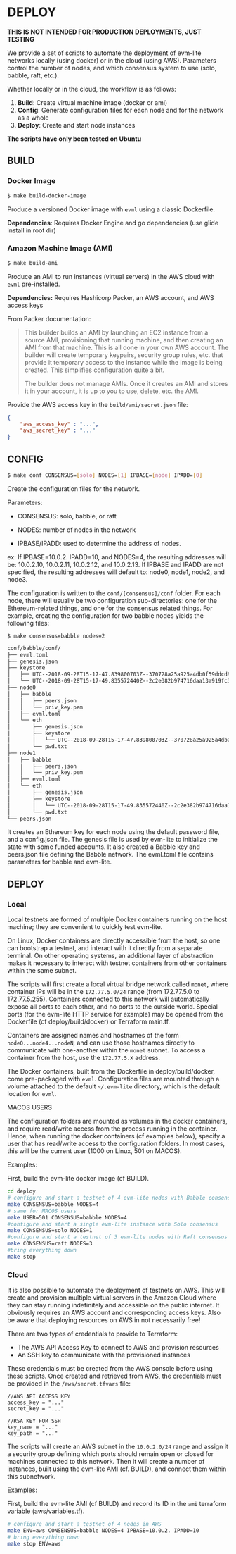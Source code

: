# DEPLOY

**THIS IS NOT INTENDED FOR PRODUCTION DEPLOYMENTS, JUST TESTING**

We provide a set of scripts to automate the deployment of evm-lite networks
locally (using docker) or in the cloud (using AWS). Parameters control the
number of nodes, and which consensus system to use (solo, babble, raft, etc.).

Whether locally or in the cloud, the workflow is as follows:

1. **Build**: Create virtual machine image (docker or ami)
2. **Config**: Generate configuration files for each node and for the network as
               a whole
3. **Deploy**: Create and start node instances

**The scripts have only been tested on Ubuntu**

## BUILD

### Docker Image

```bash
$ make build-docker-image
```
Produce a versioned Docker image with `evml` using a classic Dockerfile.

**Dependencies**: Requires Docker Engine and go dependencies (use glide install
                  in root dir)

### Amazon Machine Image (AMI)

```bash
$ make build-ami
```
Produce an AMI to run instances (virtual servers) in the AWS cloud with `evml`
pre-installed.

**Dependencies:** Requires Hashicorp Packer, an AWS account, and AWS access keys

From Packer documentation:

> This builder builds an AMI by launching an EC2 instance from a source AMI,
> provisioning that running machine, and then creating an AMI from that machine.
> This is all done in your own AWS account. The builder will create temporary
> keypairs, security group rules, etc. that provide it temporary access to the
> instance while the image is being created. This simplifies configuration quite
> a bit.
>
> The builder does not manage AMIs. Once it creates an AMI and stores it in your
> account, it is up to you to use, delete, etc. the AMI.

Provide the AWS access key in the `build/ami/secret.json` file:

```json
{
    "aws_access_key" : "...",
    "aws_secret_key" : "..."
}
```

## CONFIG

```bash
$ make conf CONSENSUS=[solo] NODES=[1] IPBASE=[node] IPADD=[0]
```

Create the configuration files for the network.

Parameters:

- CONSENSUS: solo, babble, or raft

- NODES: number of nodes in the network

- IPBASE/IPADD: used to determine the address of nodes.

ex: If IPBASE=10.0.2. IPADD=10, and NODES=4, the resulting addresses will be:
    10.0.2.10, 10.0.2.11, 10.0.2.12, and 10.0.2.13.
    If IPBASE and IPADD are not specified, the resulting addresses will default
    to: node0, node1, node2, and node3.

The configuration is written to the `conf/[consensus]/conf` folder. For each
node, there will usually be two configuration sub-directories: one for the
Ethereum-related things, and one for the consensus related things. For example,
creating the configuration for two babble nodes yields the following files:

`$ make consensus=babble nodes=2`

```bash
conf/babble/conf/
├── evml.toml
├── genesis.json
├── keystore
│   ├── UTC--2018-09-28T15-17-47.839800703Z--370728a25a925a4db0f59ddcd82a0874225bc43b
│   └── UTC--2018-09-28T15-17-49.835572440Z--2c2e382b974716daa13a919fc3143f0cdcef08ce
├── node0
│   ├── babble
│   │   ├── peers.json
│   │   └── priv_key.pem
│   ├── evml.toml
│   └── eth
│       ├── genesis.json
│       ├── keystore
│       │   └── UTC--2018-09-28T15-17-47.839800703Z--370728a25a925a4db0f59ddcd82a0874225bc43b
│       └── pwd.txt
├── node1
│   ├── babble
│   │   ├── peers.json
│   │   └── priv_key.pem
│   ├── evml.toml
│   └── eth
│       ├── genesis.json
│       ├── keystore
│       │   └── UTC--2018-09-28T15-17-49.835572440Z--2c2e382b974716daa13a919fc3143f0cdcef08ce
│       └── pwd.txt
└── peers.json
```

It creates an Ethereum key for each node using the default password file, and a
config.json file. The genesis file is used by evm-lite to initialize the state
with some funded accounts. It also created a Babble key and peers.json file
defining the Babble network. The evml.toml file contains parameters for babble
and evm-lite.

## DEPLOY

### Local

Local testnets are formed of multiple Docker containers running on the host
machine; they are convenient to quickly test evm-lite.

On Linux, Docker containers are directly accessible from the host, so one can
bootstrap a testnet, and interact with it directly from a separate terminal. On
other operating systems, an additional layer of abstraction makes it necessary
to interact with testnet containers from other containers within the same
subnet.

The scripts will first create a local virtual bridge network called `monet`,
where container IPs will be in the `172.77.5.0/24` range (from 172.77.5.0 to
172.77.5.255). Containers connected to this network will automatically expose
all ports to each other, and no ports to the outside world. Special ports (for
the evm-lite HTTP service for example) may be opened from the Dockerfile (cf
deploy/build/docker) or Terraform main.tf.

Containers are assigned names and hostnames of the form `node0...node4...nodeN`,
and can use those hostnames directly to communicate with one-another within the
`monet` subnet. To access a container from the host, use the `172.77.5.X`
address.

The Docker containers, built from the Dockerfile in deploy/build/docker, come
pre-packaged with `evml`. Configuration files are mounted through a volume
attached to the default `~/.evm-lite` directory, which is the default location
for `evml`.  

MACOS USERS

The configuration folders are mounted as volumes in the docker containers, and
require read/write access from the process running in the container. Hence, when
running the docker containers (cf examples below), specify a user that has
read/write access to the configuration folders. In most cases, this will be the
current user (1000 on Linux, 501 on MACOS).

Examples:

First, build the evm-lite docker image (cf BUILD).

``` bash
cd deploy
# configure and start a testnet of 4 evm-lite nodes with Babble consensus
make CONSENSUS=babble NODES=4
# same for MACOS users
make USER=501 CONSENSUS=babble NODES=4
#configure and start a single evm-lite instance with Solo consensus
make CONSENSUS=solo NODES=1
#configure and start a testnet of 3 evm-lite nodes with Raft consensus
make CONSENSUS=raft NODES=3
#bring everything down
make stop
```

### Cloud

It is also possible to automate the deployment of testnets on AWS. This will
create and provision multiple virtual servers in the Amazon Cloud where they can
stay running indefinitely and accessible on the public internet. It obviously
requires an AWS account and corresponding access keys. Also be aware that
deploying resources on AWS in not necessarily free!

There are two types of credentials to provide to Terraform:

- The AWS API Access Key to connect to AWS and provision resources
- An SSH key to communicate with the provisioned instances

These credentials must be created from the AWS console before using these
scripts. Once created and retrieved from AWS, the credentials must be provided in
the `/aws/secret.tfvars` file:

```
//AWS API ACCESS KEY
access_key = "..."
secret_key = "..."

//RSA KEY FOR SSH
key_name = "..."
key_path = "..."
```

The scripts will create an AWS subnet in the `10.0.2.0/24` range and assign it a
security group defining which ports should remain open or closed for machines
connected to this network. Then it will create a number of instances, built
using the evm-lite AMI (cf. BUILD), and connect them within this subnetwork.

Examples:

First, build the evm-lite AMI (cf BUILD) and record its ID in the `ami`
terraform variable (aws/variables.tf).

```bash
# configure and start a testnet of 4 nodes in AWS
make ENV=aws CONSENSUS=babble NODES=4 IPBASE=10.0.2. IPADD=10
# bring everything down
make stop ENV=aws
```
